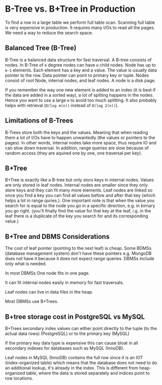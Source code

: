 # B-Tree vs. B+Tree in Production

To find a row in a large table we perform full table scan. Scanning full table is very expensive in production. It requires many I/Os to read all the pages. We need a way to reduce the search space.

## Balanced Tree (B-Tree)

B-Tree is a balanced data structure for fast traversal. A B-tree consists of nodes. In B-Tree of `m` degree nodes can have `m` child nodes. Node has up to `m-1` elements. Each element has a key and a value. The value is usually data pointer to the row. Data pointer can point to primary key or tuple. Nodes consist of root Node, internal nodes, and leaf nodes. A node is a disk page.

If you remember the way one new element is added to an index (it is best if the data are added in a sorted way), a lot of spliting happens in the nodes. Hence you want to use a large `m` to avoid too much splitting. It also probably helps with retrieval (`O(log m(n))` instead of `O(log 2(n))`).

## Limitations of B-Trees

B-Trees store both the keys and the values. Meaning that when reading them a lot of I/Os have to happen unwantedly (the values or pointers to the pages). In other words, internal nodes take more space, thus require IO and can slow down traversal. In addition, range queries are slow because of random access (they are aquired one by one, one traversal per key).

## B+Tree

B+Tree is exactly like a B-tree but only stors keys in internal nodes. Values are only stored in leaf nodes. Internal nodes are smaller since they only store keys and they can fit many more elements. Leaf nodes are linked so once you find a key you can find all values before and after that key (which helps a lot in range quries.). One important note is that when the value you search for is equal to the node you go in a specific direction, e.g. in birnary you go right. (you'll finally find the value for that key at the leaf, i.g. in the leaf there is a duplicate of the key you search for and its corresponding value.)

## B+Tree and DBMS Considerations

The cost of leaf pointer (pointing to the next leaf) is cheap.
Some BDMSs (database management system) don't have these pointers e.g. MongoDB does not have it because it does not expect range queries. DBMSs include only what is needed.

In most DBMSs One node fits in one page.

It can fit internal nodes easily in memory for fast traversals.

Leaf nodes can live in data files in the heap.

Most DBMSs use B+Trees.

## B+tree storage cost in PostgreSQL vs MySQL

B+Trees secondary index values can either point directly to the tuple (to the actual data rows) (PostgreSQL) or to the primary key (MySQL)

If the primary key data type is expensive this can cause bloat in all secondary indexes for databases such as MySQL (InnoDB).

Leaf nodes in MySQL (InnoDB) contains the full row since it is an IOT (index-organized table) which means that the database does not need to do an additional lookup, it's already in the index. This is different from heap-organized table, where the data is stored separately and indices point to row locations.
